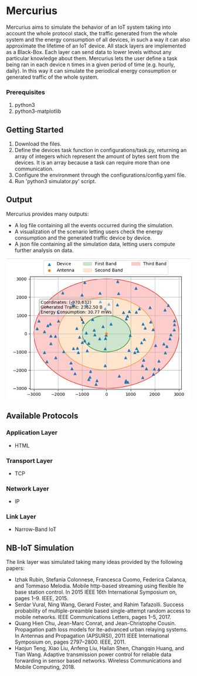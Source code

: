 # Mercurius

Mercurius aims to simulate the behavior of an IoT system taking into account the whole protocol stack, the traffic generated from the whole system and the energy
consumption of all devices, in such a way it can also approximate the lifetime of an IoT device. All stack layers are implemented as a Black-Box. Each layer can send data to lower levels without any particular knowledge about them. Mercurius lets the user define a task being ran in each device n times in a given period of time (e.g. hourly, daily). In this way it can simulate the periodical energy consumption or generated traffic of the whole system.

### Prerequisites

1) python3
2) python3-matplotlib

## Getting Started

1) Download the files.
2) Define the devices task function in configurations/task.py, returning an array of integers which represent the amount of bytes sent from the devices. It is an array because a task can require more than one communication.
3) Configure the environment through the configurations/config.yaml file.
4) Run 'python3 simulator.py' script.

## Output

Mercurius provides many outputs:
- A log file containing all the events occurred during the simulation.
- A visualization of the scenario letting users check the energy consumption and the generated traffic device by device.
- A json file containing all the simulation data, letting users compute further analysis on data.

![Scenario Example](https://raw.githubusercontent.com/leonisioschepis/Mercurius/master/scenario.png?token=AbfM8Nvrlr8DWl-3zDegH_gWAQ5JRs9Bks5cUF2VwA%3D%3D)

## Available Protocols 

### Application Layer
- HTML
### Transport Layer
- TCP
### Network Layer
- IP
### Link Layer
- Narrow-Band IoT

## NB-IoT Simulation
The link layer was simulated taking many ideas provided by the following papers:

- Izhak Rubin, Stefania Colonnese, Francesca Cuomo, Federica Calanca, and Tommaso Melodia. Mobile http-based streaming using flexible lte base station control. 
In 2015 IEEE 16th International Symposium on, pages 1–9. IEEE, 2015.
- Serdar Vural, Ning Wang, Gerard Foster, and Rahim Tafazolli. Success probability of multiple-preamble based single-attempt random access to mobile networks.
IEEE Communications Letters, pages 1–5, 2017.
- Quang Hien Chu, Jean-Marc Conrat, and Jean-Christophe Cousin. Propagation path loss models for lte-advanced urban relaying systems. 
In Antennas and Propagation (APSURSI), 2011 IEEE International Symposium on, pages 2797–2800. IEEE, 2011.
- Haojun Teng, Xiao Liu, Anfeng Liu, Hailan Shen, Changqin Huang, and Tian Wang. Adaptive transmission power control for reliable data forwarding in sensor based networks. Wireless Communications and Mobile Computing, 2018.



